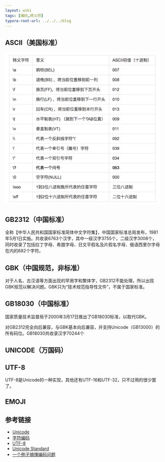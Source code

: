 ```yaml
---
layout: wiki
tags: [编码,转义符]
typora-root-url: ../../../blog
---
```


## ASCII（美国标准）

![](/media/img/ASCII_encode.png)

## GB2312（中国标准）

全称【中华人民共和国国家标准简体中文字符集】，中国国家标准总局发布，1981年5月1日实施。共收录6763个汉字，其中一级汉字3755个，二级汉字3008个，同时收录了包括拉丁字母、希腊字母、日文平假名及片假名字母、俄语西里尔字母在内的682个字符。

## GBK（中国规范，非标准）

对于人名、古汉语等方面出现的罕用字和繁体字，GB2312不能处理，所以出现GBK规范以解决问题。GBK只为“技术规范指导性文件”，不属于国家标准。

## GB18030（中国标准）

国家质量技术监督局于2000年3月17日推出了GB18030标准，以取代GBK。

对GB2312完全向后兼容，与GBK基本向后兼容，并支持Unicode（GB13000）的所有码位。GB18030共收录汉字70244个

## UNICODE（万国码）

## UTF-8

UTF-8是Unicode的一种实现，其他还有UTF-16和UTF-32，只不过用的很少罢了。

## EMOJI

## 参考链接

* [Unicode](https://zh.wikipedia.org/wiki/Unicode)
* [字符编码](https://www.liaoxuefeng.com/wiki/0014316089557264a6b348958f449949df42a6d3a2e542c000/001431664106267f12e9bef7ee14cf6a8776a479bdec9b9000)
* [UTF-8](https://zh.wikipedia.org/wiki/UTF-8)
* [Unicode Standard](http://unicode.org/standard/standard.html)
* [一个例子搞懂编码问题](https://bindog.github.io/blog/2014/12/16/python-coding/)